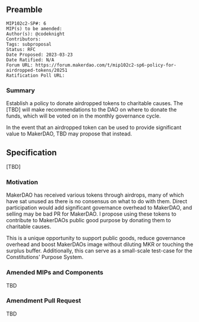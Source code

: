 ## Preamble

```
MIP102c2-SP#: 6
MIP(s) to be amended:
Author(s): @codeknight
Contributors:
Tags: subproposal
Status: RFC
Date Proposed: 2023-03-23
Date Ratified: N/A
Forum URL: https://forum.makerdao.com/t/mip102c2-sp6-policy-for-airdropped-tokens/20251
Ratification Poll URL:
```

### Summary

Establish a policy to donate airdropped tokens to charitable causes. The [TBD] will make recommendations to the DAO on where to donate the funds, which will be voted on in the monthly governance cycle.

In the event that an airdropped token can be used to provide significant value to MakerDAO, TBD may propose that instead.

## Specification

[TBD]

### Motivation

MakerDAO has received various tokens through airdrops, many of which have sat unused as there is no consensus on what to do with them. Direct participation would add significant governance overhead to MakerDAO, and selling may be bad PR for MakerDAO. I propose using these tokens to contribute to MakerDAOs public good purpose by donating them to charitable causes.

This is a unique opportunity to support public goods, reduce governance overhead and boost MakerDAOs image without diluting MKR or touching the surplus buffer. Additionally, this can serve as a small-scale test-case for the Constitutions' Purpose System.

### Amended MIPs and Components

TBD

### Amendment Pull Request

TBD
